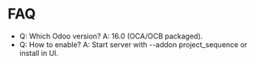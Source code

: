 # FAQ

- Q: Which Odoo version? A: 16.0 (OCA/OCB packaged).
- Q: How to enable? A: Start server with --addon project_sequence or install in UI.
